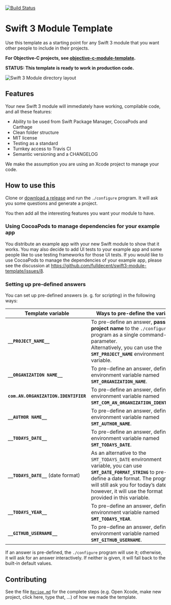 [![Build Status](https://travis-ci.org/fulldecent/swift3-module-template.svg?branch=master)](https://travis-ci.org/fulldecent/swift3-module-template)

# Swift 3 Module Template
Use this template as a starting point for any Swift 3 module that you want other people to include in their projects.

**For Objective-C projects, see [objective-c-module-template](https://github.com/fulldecent/objective-c-module-template).**

**STATUS: This template is ready to work in production code.**

![Swift 3 Module directory layout](https://cloud.githubusercontent.com/assets/382183/18574753/43dda33e-7b9e-11e6-9e91-cf91c4a03ccd.png)

## Features
Your new Swift 3 module will immediately have working, compilable code, and all these features:

-   Ability to be used from Swift Package Manager, CocoaPods and Carthage
-   Clean folder structure
-   MIT license
-   Testing as a standard
-   Turnkey access to Travis CI
-   Semantic versioning and a CHANGELOG

We make the assumption you are using an Xcode project to manage your code.

## How to use this

Clone or [download a release](https://github.com/fulldecent/swift-package/releases) and run the  `./configure` program. It will ask you some questions and generate a project.

You then add all the interesting features you want your module to have.

### Using CocoaPods to manage dependencies for your example app

You distribute an example app with your new Swift module to show that it works. You may also decide to add UI tests to your example app and some people like to use testing frameworks for those UI tests. If you would like to use CocoaPods to manage the dependencies of your example app, please see the discussion at https://github.com/fulldecent/swift3-module-template/issues/8.

### Setting up pre-defined answers

You can set up pre-defined answers (e.&nbsp;g. for scripting) in the following ways:

| Template variable | Ways to pre-define the variable | Example |
| ----------------- | ------------------------------- | ------- |
| **`__PROJECT_NAME__`** | To pre-define an answer, **pass your project name** to the `./configure` program as a single command-line parameter.<br/>Alternatively, you can use the **`SMT_PROJECT_NAME`** environment variable. | `./configure MyFantasticProject` |
| **`__ORGANIZATION NAME__`** | To pre-define an answer, define an environment variable named **`SMT_ORGANIZATION_NAME`**. | `export SMT_ORGANIZATION_NAME='Awesome Org'` |
| **`com.AN.ORGANIZATION.IDENTIFIER`** | To pre-define an answer, define an environment variable named **`SMT_COM_AN_ORGANIZATION_IDENTIFIER`**. | `export SMT_COM_AN_ORGANIZATION_IDENTIFIER='com.awesome'` |
| **`__AUTHOR NAME__`** | To pre-define an answer, define an environment variable named **`SMT_AUTHOR_NAME`**. | `export SMT_AUTHOR_NAME='Mr McAwesome'` |
| **`__TODAYS_DATE__`** | To pre-define an answer, define an environment variable named **`SMT_TODAYS_DATE`**. | `export SMT_TODAYS_DATE='her birthday'` |
| **`__TODAYS_DATE__`** (date format) | As an alternative to the `SMT_TODAYS_DATE` environment variable, you can use **`SMT_DATE_FORMAT_STRING`** to pre-define a date format. The program will still ask you for today’s date; however, it will use the format provided in this variable. | `export SMT_DATE_FORMAT_STRING='%F'` |
| **`__TODAYS_YEAR__`** | To pre-define an answer, define an environment variable named **`SMT_TODAYS_YEAR`**. | `export SMT_TODAYS_YEAR='2077'` |
| **`__GITHUB_USERNAME__`** | To pre-define an answer, define an environment variable named **`SMT_GITHUB_USERNAME`**. | `export SMT_GITHUB_USERNAME='awesome_octocat'` |

If an answer is pre-defined, the `./configure` program will use it; otherwise, it will ask for an answer interactively. If neither is given, it will fall back to the built-in default values.

## Contributing

See the file [`Recipe.md`](Recipe.md) for the complete steps (e.g. Open Xcode, make new project, click here, type that, ...) of how we made the template.
